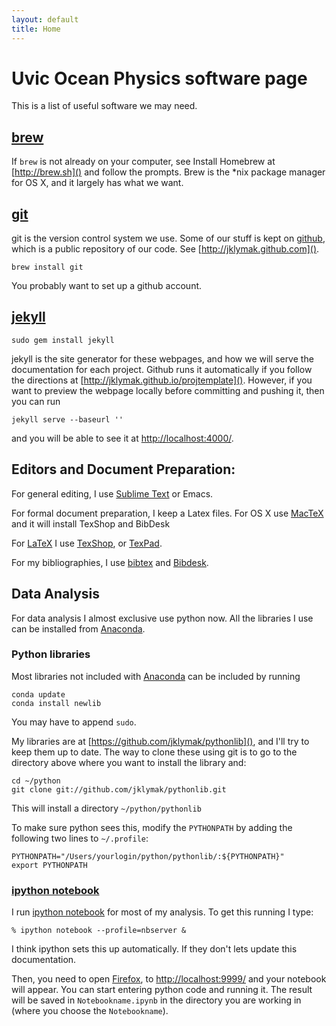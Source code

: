 ```yaml
---
layout: default
title: Home
---
```


# Uvic Ocean Physics software page

This is a list of useful software we may need.

## [brew](http://brew.sh)

If `brew` is not already on your computer, see Install Homebrew at [http://brew.sh]() and follow the prompts.  Brew is the *nix package manager for OS X, and it largely has what we want.

## [git](github.com)

git is the version control system we use.  Some of our stuff is kept on [github](github.com), which is a public repository of our code.  See [http://jklymak.github.com]().

    brew install git

You probably want to set up a github account.

## [jekyll](http://jekyllrb.com)

    sudo gem install jekyll

jekyll is the site generator for these webpages, and how we will serve the documentation for each project.  Github runs it automatically if you follow the directions at [http://jklymak.github.io/projtemplate]().  However, if you want to preview the webpage locally before committing and pushing it, then you can run 

    jekyll serve --baseurl ''

and you will be able to see it at [http://localhost:4000/]().  

## Editors and Document Preparation:

For general editing, I use [Sublime Text](http://www.sublimetext.com) or Emacs.  

For formal document preparation, I keep a Latex files.  For OS X use [MacTeX](https://tug.org/mactex/) and it will install TexShop and BibDesk

For [LaTeX](http://www.latex-project.org) I use [TexShop](http://pages.uoregon.edu/koch/texshop/), or [TexPad](https://www.texpadapp.com).  

For my bibliographies, I use [bibtex](http://www.bibtex.org) and [Bibdesk](http://bibdesk.sourceforge.net).  

## Data Analysis

For data analysis I almost exclusive use python now.  All the libraries I use can be installed from [Anaconda](https://store.continuum.io/cshop/anaconda/).  

### Python libraries

Most libraries not included with [Anaconda](https://store.continuum.io/cshop/anaconda/) can be included by running

    conda update
    conda install newlib

You may have to append `sudo`.

My libraries are at [https://github.com/jklymak/pythonlib](), and I'll try to keep them up to date.  The way to clone these using git is to go to the directory above where you want to install the library and:

    cd ~/python
    git clone git://github.com/jklymak/pythonlib.git

This will install a directory `~/python/pythonlib`

To make sure python sees this, modify the `PYTHONPATH` by adding the following two lines to `~/.profile`:

    PYTHONPATH="/Users/yourlogin/python/pythonlib/:${PYTHONPATH}"
    export PYTHONPATH

### [ipython notebook](http://ipython.org/notebook.html)

I run [ipython notebook](http://ipython.org/notebook.html) for most of my analysis.  To get this running I  type:

    % ipython notebook --profile=nbserver &

I think ipython sets this up automatically.  If they don't lets update this documentation.  

Then, you need to open [Firefox](www.mozilla.org/en-US/firefox/new/), to [http://localhost:9999/]() and your notebook will appear.  You can start entering python code and running it.  The result will be saved in `Notebookname.ipynb` in the directory you are working in (where you choose the `Notebookname`).  












